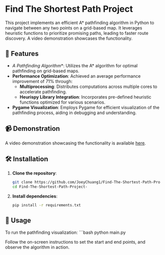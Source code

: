 # Find The Shortest Path Project

This project implements an efficient A* pathfinding algorithm in Python to navigate between any two points on a grid-based map. It leverages heuristic functions to prioritize promising paths, leading to faster route discovery. A video demonstration showcases the functionality.

## 🚀 Features

- **A* Pathfinding Algorithm**: Utilizes the A* algorithm for optimal pathfinding on grid-based maps.
- **Performance Optimization**: Achieved an average performance improvement of 71% through:
  - **Multiprocessing**: Distributes computations across multiple cores to accelerate pathfinding.
  - **Heurispy Library Integration**: Incorporates pre-defined heuristic functions optimized for various scenarios.
- **Pygame Visualization**: Employs Pygame for efficient visualization of the pathfinding process, aiding in debugging and understanding.

## 📹 Demonstration

A video demonstration showcasing the functionality is available [here](#).

## 🛠️ Installation

1. **Clone the repository**:

   ```bash
   git clone https://github.com/JoeyChuang1/Find-The-Shortest-Path-Project-.git
   cd Find-The-Shortest-Path-Project-

2. **Install dependencies**:

   ```bash
   pip install -r requirements.txt

## 🧪 Usage

To run the pathfinding visualization:
    ```bash
   python main.py
  

Follow the on-screen instructions to set the start and end points, and observe the algorithm in action.
